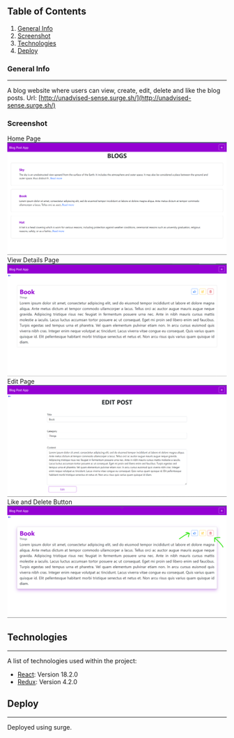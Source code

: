 ## Table of Contents
1. [General Info](#general-info)
2. [Screenshot](#screenshot)
2. [Technologies](#technologies)
3. [Deploy](#deploy)
### General Info
***
A blog website where users can view, create, edit, delete and like the blog posts.
Url: [http://unadvised-sense.surge.sh/](http://unadvised-sense.surge.sh/)
### Screenshot
Home Page
![Home Page](/public/homePage.png)
View Details Page
![View Details Page](/public/viewDetails.png)
Edit Page
![Edit Page](/public/edit.png)
Like and Delete Button
![Like and delete button](/public/likeDelete.png)
## Technologies
***
A list of technologies used within the project:
* [React](https://example.com): Version 18.2.0
* [Redux](https://example.com): Version 4.2.0
## Deploy
***
Deployed using surge.
